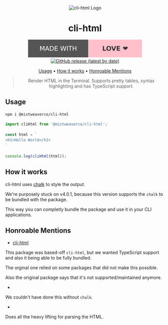 <div align="center">

![cli-html Logo](logo.svg)

# cli-html

[![Made with love](assets/badge-made-with-love.svg)](https://github.com/mistweaverco/cli-html-node/graphs/contributors)
[![GitHub release (latest by date)](https://img.shields.io/github/v/release/mistweaverco/cli-htmlnode?style=for-the-badge)](https://github.com/mistweaverco/cli-html-node/releases/latest)

[Usage](#usage) • [How it works](#how-it-works) • [Honroable Mentions](#honroable-mentions)

<p></p>

> Render HTML in the Terminal.
> Supports pretty tables,
> syntax highlighting and has TypeScript support.

<p></p>

</div>

## Usage

```sh
npm i @mistweaverco/cli-html
```

```js
import cliHtml from '@mistweaverco/cli-html';

const html = `
<h1>Hello World</h1>
`

console.log(cliHtml(html));
```

## How it works

cli-html uses [chalk](https://www.npmjs.com/package/chalk) to style the output.

We're purposely stuck on v4.0.1,
because this version supports the `chalk` to be bundled with the package.

This way you can completly bundle the package and use it in your CLI applications.

## Honroable Mentions

- [cli-html](https://www.npmjs.com/package/cli-html)

This package was based-off `cli-html`,
but we wanted TypeScript support and also it being able to be fully bundled.

The orginal one relied on some packages that did not make this possible.

Also the original package says that it's not supported/maintained anymore.

- [chalk]: https://www.npmjs.com/package/chalk

We couldn't have done this without `chalk`.

- [parse5]: https://www.npmjs.com/package/parse5

Does all the heavy lifting for parsing the HTML.

